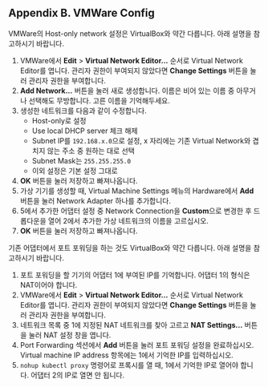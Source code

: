 ## Appendix B. VMWare Config

VMWare의 Host-only network 설정은 VirtualBox와 약간 다릅니다. 아래 설명을 참고하시기 바랍니다.

1. VMWare에서 **Edit** > **Virtual Network Editor...** 순서로 Virtual Network Editor를 엽니다. 관리자 권한이 부여되지 않았다면 **Change Settings** 버튼을 눌러 관리자 권한을 부여합니다.
2. **Add Network...** 버튼을 눌러 새로 생성합니다. 이름은 비어 있는 이름 중 아무거나 선택해도 무방합니다. 고른 이름을 기억해두세요.
3. 생성한 네트워크를 다음과 같이 수정합니다.
   - Host-only로 설정
   - Use local DHCP server 체크 해제
   - Subnet IP를 `192.168.x.0`으로 설정, x 자리에는 기존 Virtual Network와 겹치지 않는 주소 중 원하는 대로 선택
   - Subnet Mask는 `255.255.255.0`
   - 이외 설정은 기본 설정 그대로
4. **OK** 버튼을 눌러 저장하고 빠져나옵니다.
5. 가상 기기를 생성할 때, Virtual Machine Settings 메뉴의 Hardware에서 **Add** 버튼을 눌러 Network Adapter 하나를 추가합니다.
6. 5에서 추가한 어댑터 설정 중 Network Connection을 **Custom**으로 변경한 후 드롭다운을 열어 2에서 추가한 가상 네트워크의 이름을 고르십시오.
7. **OK** 버튼을 눌러 저장하고 빠져나옵니다.

기존 어댑터에서 포트 포워딩을 하는 것도 VirtualBox와 약간 다릅니다. 아래 설명을 참고하시기 바랍니다.

1. 포트 포워딩을 할 기기의 어댑터 1에 부여된 IP를 기억합니다. 어댑터 1의 형식은 NAT이어야 합니다.
2. VMWare에서 **Edit** > **Virtual Network Editor...** 순서로 Virtual Network Editor를 엽니다. 관리자 권한이 부여되지 않았다면 **Change Settings** 버튼을 눌러 관리자 권한을 부여합니다.
3. 네트워크 목록 중 1에 지정된 NAT 네트워크를 찾아 고르고 **NAT Settings...** 버튼을 눌러 NAT 설정 창을 엽니다.
4. Port Forwarding 섹션에서 **Add** 버튼을 눌러 포트 포워딩 설정을 완료하십시오. Virtual machine IP address 항목에는 1에서 기억한 IP를 입력하십시오.
5. `nohup kubectl proxy` 명령어로 프록시를 열 때, 1에서 기억한 IP로 열어야 합니다. 어댑터 2의 IP로 열면 안 됩니다.
